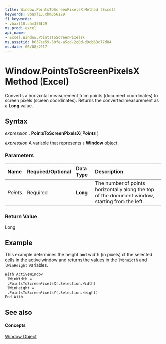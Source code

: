 ```yaml
---
title: Window.PointsToScreenPixelsX Method (Excel)
keywords: vbaxl10.chm356129
f1_keywords:
- vbaxl10.chm356129
ms.prod: excel
api_name:
- Excel.Window.PointsToScreenPixelsX
ms.assetid: b637ae59-30fe-a5cd-2c0d-d9cb63c77d84
ms.date: 06/08/2017
---
```



# Window.PointsToScreenPixelsX Method (Excel)

Converts a horizontal measurement from points (document coordinates) to screen pixels (screen coordinates). Returns the converted measurement as a  **Long** value.


## Syntax

 _expression_ . **PointsToScreenPixelsX**( **_Points_** )

 _expression_ A variable that represents a **Window** object.


### Parameters



|**Name**|**Required/Optional**|**Data Type**|**Description**|
|:-----|:-----|:-----|:-----|
| _Points_|Required| **Long**|The number of points horizontally along the top of the document window, starting from the left.|

### Return Value

Long


## Example

This example determines the height and width (in pixels) of the selected cells in the active window and returns the values in the  `lWinWidth` and `lWinHeight` variables.


```vb
With ActiveWindow 
 lWinWidth = _ 
 .PointsToScreenPixelsX(.Selection.Width) 
 lWinHeight = _ 
 .PointsToScreenPixelsY(.Selection.Height) 
End With
```


## See also


#### Concepts


[Window Object](Excel.Window.md)

